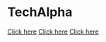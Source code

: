 # TechAlpha

[Click here](https://pratik-age-calculator.vercel.app/)
[Click here](https://pratik-password-generator.vercel.app/)
[Click here](https://pratik-devganiya.vercel.app/)
